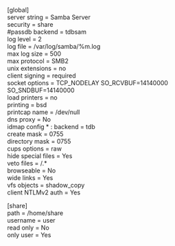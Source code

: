

[global]<br>
	server string = Samba Server<br>
	security = share<br>
	#passdb backend = tdbsam<br>
	log level = 2<br>
	log file = /var/log/samba/%m.log<br>
	max log size = 500<br>
	max protocol = SMB2<br>
	unix extensions = no<br>
	client signing = required<br>
	socket options = TCP_NODELAY SO_RCVBUF=14140000 SO_SNDBUF=14140000<br>
	load printers = no<br>
	printing = bsd<br>
	printcap name = /dev/null<br>
	dns proxy = No<br>
	idmap config * : backend = tdb<br>
	create mask = 0755<br>
	directory mask = 0755<br>
	cups options = raw<br>
	hide special files = Yes<br>
	veto files = /.*<br>
	browseable = No<br>
	wide links = Yes<br>
	vfs objects = shadow_copy<br>
	client NTLMv2 auth = Yes<br>

[share]<br>
	path = /home/share<br>
	username = user<br>
	read only = No<br>
	only user = Yes<br>
